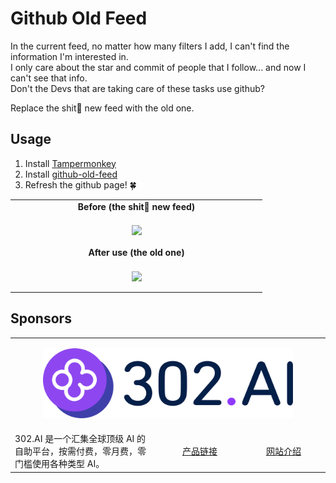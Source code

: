 # Github Old Feed

In the current feed, no matter how many filters I add, I can't find the information I'm interested in.  
I only care about the star and commit of people that I follow... and now I can't see that info.  
Don't the Devs that are taking care of these tasks use github?

Replace the shit💩 new feed with the old one.

## Usage

1. Install [Tampermonkey](https://www.tampermonkey.net/)
2. Install [github-old-feed](https://greasyfork.org/zh-CN/scripts/474728-github-old-feed)
3. Refresh the github page! 🍀

<table>
  <tr><td width="50%" align="center"><b>Before (the shit💩 new feed)</b></td></tr>
  <tr>
     <td>
        <p align="center">
             <img width="800" align="center" src="https://assets.fedtop.com/picbed/1694066442147.jpg"/>
        </p>
     </td>
  </tr>
  <tr><td width="50%" align="center"><b>After use (the old one)</b></td></tr>
  <tr>
     <td>
        <p align="center">
             <img width="800" align="center" src="https://assets.fedtop.com/picbed/1694066437621.jpg"/>
        </p>
     </td>
  </tr>
</table>

## Sponsors

<div align="center">
  <table>
    <!-- Header -->
    <tr>
      <td colspan="3" align="left">
        <p align="center">
          <a href="https://302.ai" target="_blank">
            <img src="./sponsors/302AI.png" alt="Hi" width="400" />
          </a>
        </p>
      </td>
    </tr>
    <!-- 访问量 -->
    <tr>
      <td align="left">302.AI 是一个汇集全球顶级 AI 的自助平台，按需付费，零月费，零门槛使用各种类型 AI。</td>
      <td align="center" width="120px">
        <a href="https://302.ai" target="_blank">产品链接</a>
      </td>
      <td align="center" width="120px">
        <a href="https://help.302.ai" target="_blank">网站介绍</a>
      </td>
    </tr>
  </table>
</div>
